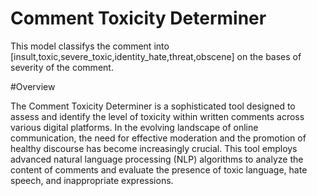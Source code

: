 # Comment Toxicity Determiner

This model classifys the comment into [insult,toxic,severe_toxic,identity_hate,threat,obscene] on the bases of severity of the comment.

#Overview

The Comment Toxicity Determiner is a sophisticated tool designed to assess and identify the level of toxicity within written comments across various digital platforms. In the evolving landscape of online
communication, the need for effective moderation and the promotion of healthy discourse has become increasingly crucial. This tool employs advanced natural language processing (NLP) algorithms to analyze
the content of comments and evaluate the presence of toxic language, hate speech, and inappropriate expressions.
